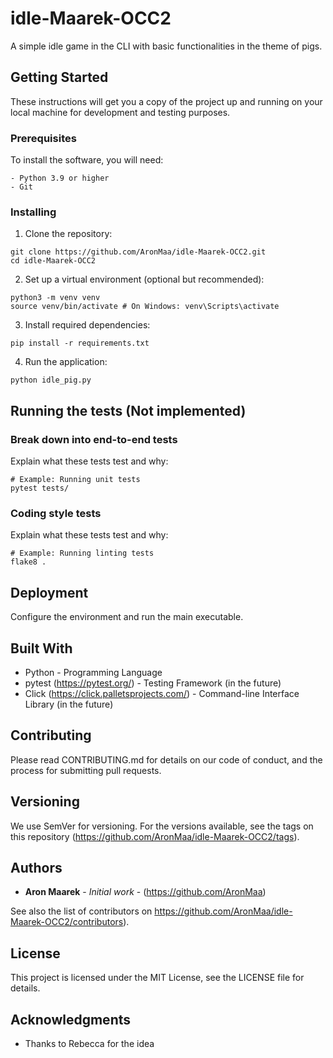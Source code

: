 # idle-Maarek-OCC2
A simple idle game in the CLI with basic functionalities in the theme of pigs.

## Getting Started

These instructions will get you a copy of the project up and running on your local machine for development and testing purposes.

### Prerequisites

To install the software, you will need:

```
- Python 3.9 or higher
- Git
```

### Installing

1. Clone the repository:

```
git clone https://github.com/AronMaa/idle-Maarek-OCC2.git
cd idle-Maarek-OCC2
```

2. Set up a virtual environment (optional but recommended):

```
python3 -m venv venv
source venv/bin/activate # On Windows: venv\Scripts\activate
```

3. Install required dependencies:

```
pip install -r requirements.txt
```

4. Run the application:

```
python idle_pig.py
```

## Running the tests (Not implemented)

### Break down into end-to-end tests

Explain what these tests test and why:

```
# Example: Running unit tests
pytest tests/
```

### Coding style tests

Explain what these tests test and why:

```
# Example: Running linting tests
flake8 .
```

## Deployment

Configure the environment and run the main executable.

## Built With

* Python - Programming Language
* pytest (https://pytest.org/) - Testing Framework (in the future)
* Click (https://click.palletsprojects.com/) - Command-line Interface Library (in the future)

## Contributing

Please read CONTRIBUTING.md for details on our code of conduct, and the process for submitting pull requests.

## Versioning

We use SemVer for versioning. For the versions available, see the tags on this repository (https://github.com/AronMaa/idle-Maarek-OCC2/tags).

## Authors

* **Aron Maarek** - *Initial work* - (https://github.com/AronMaa)

See also the list of contributors on https://github.com/AronMaa/idle-Maarek-OCC2/contributors).

## License

This project is licensed under the MIT License, see the LICENSE file for details.

## Acknowledgments

* Thanks to Rebecca for the idea
